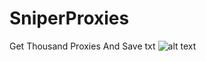 # SniperProxies
Get Thousand Proxies And Save txt
![alt text](https://github.com/Al-Maghamsy3/SniperProxies/blob/master/Screenshot%202017-08-03%2007:27:01.png?raw=true)
